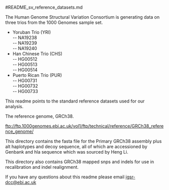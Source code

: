 #README_sv_reference_datasets.md

The Human Genome Structural Variation Consortium is generating data on three trios from the 1000 Genomes sample set.

- Yoruban Trio (YRI)  
-- NA19238  
-- NA19239  
-- NA19240  
- Han Chinese Trio (CHS)  
-- HG00512  
-- HG00513  
-- HG00514  
- Puerto Rican Trio (PUR)  
-- HG00731  
-- HG00732  
-- HG00733  

This readme points to the standard reference datasets used for our analysis.

The reference genome, GRCh38.

ftp://ftp.1000genomes.ebi.ac.uk/vol1/ftp/technical/reference/GRCh38_reference_genome/

This directory contains the fasta file for the Primary GRCh38 assembly plus alt haplotypes and decoy sequence, all of which are accessioned by Genbank and hla sequence which was sourced by Heng Li.

This directory also contains GRCh38 mapped snps and indels for use in recalibration and indel realignment.

If you have any questions about this readme please email igsr-dcc@ebi.ac.uk
